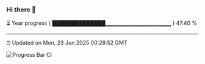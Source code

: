 ### Hi there 👋

⏳ Year progress { ██████████████▁▁▁▁▁▁▁▁▁▁▁▁▁▁▁▁ } 47.40 %

---

⏰ Updated on Mon, 23 Jun 2025 00:28:52 GMT

![Progress Bar CI](https://github.com/liununu/liununu/workflows/Progress%20Bar%20CI/badge.svg)
